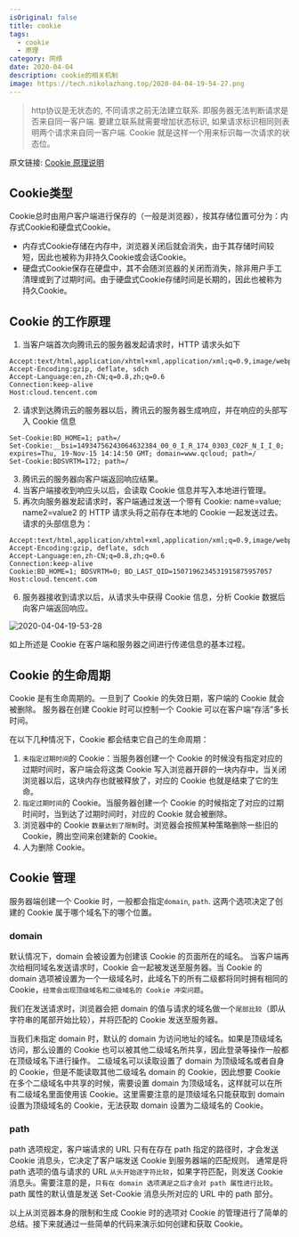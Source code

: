 ```yaml
---
isOriginal: false
title: cookie
tags:
  - cookie
  - 原理
category: 网络
date: 2020-04-04
description: cookie的相关机制
image: https://tech.nikolazhang.top/2020-04-04-19-54-27.png
---
```


> http协议是无状态的, 不同请求之前无法建立联系. 即服务器无法判断请求是否来自同一客户端. 要建立联系就需要增加状态标识, 如果请求标识相同则表明两个请求来自同一客户端. Cookie 就是这样一个用来标识每一次请求的状态位。

原文链接: [Cookie 原理说明](https://cloud.tencent.com/document/product/214/2737)

## Cookie类型

Cookie总时由用户客户端进行保存的（一般是浏览器），按其存储位置可分为：内存式Cookie和硬盘式Cookie。

- 内存式Cookie存储在内存中，浏览器关闭后就会消失，由于其存储时间较短，因此也被称为非持久Cookie或会话Cookie。
- 硬盘式Cookie保存在硬盘中，其不会随浏览器的关闭而消失，除非用户手工清理或到了过期时间。由于硬盘式Cookie存储时间是长期的，因此也被称为持久Cookie。

## Cookie 的工作原理

1. 当客户端首次向腾讯云的服务器发起请求时，HTTP 请求头如下

```
Accept:text/html,application/xhtml+xml,application/xml;q=0.9,image/webp,/;q=0.8
Accept-Encoding:gzip, deflate, sdch
Accept-Language:en,zh-CN;q=0.8,zh;q=0.6
Connection:keep-alive
Host:cloud.tencent.com
```

2. 请求到达腾讯云的服务器以后，腾讯云的服务器生成响应，并在响应的头部写入 Cookie 信息

```
Set-Cookie:BD_HOME=1; path=/ 
Set-Cookie:__bsi=14934756243064632384_00_0_I_R_174_0303_C02F_N_I_I_0; expires=Thu, 19-Nov-15 14:14:50 GMT; domain=www.qcloud; path=/
Set-Cookie:BDSVRTM=172; path=/
```

3. 腾讯云的服务器向客户端返回响应结果。
4. 当客户端接收到响应头以后，会读取 Cookie 信息并写入本地进行管理。
5. 再次向服务器发起请求时，客户端通过发送一个带有 Cookie: name=value; name2=value2 的 HTTP 请求头将之前存在本地的 Cookie 一起发送过去。请求的头部信息为：

```
Accept:text/html,application/xhtml+xml,application/xml;q=0.9,image/webp,/;q=0.8
Accept-Encoding:gzip, deflate, sdch
Accept-Language:en,zh-CN;q=0.8,zh;q=0.6
Connection:keep-alive
Cookie:BD_HOME=1; BDSVRTM=0; BD_LAST_QID=1507196234531915875957057
Host:cloud.tencent.com
```

6. 服务器接收到请求以后，从请求头中获得 Cookie 信息，分析 Cookie 数据后向客户端返回响应。

![2020-04-04-19-53-28](https://tech.nikolazhang.top/2020-04-04-19-53-28.png)

如上所述是 Cookie 在客户端和服务器之间进行传递信息的基本过程。

## Cookie 的生命周期

Cookie 是有生命周期的。一旦到了 Cookie 的失效日期，客户端的 Cookie 就会被删除。
服务器在创建 Cookie 时可以控制一个 Cookie 可以在客户端“存活”多长时间。

在以下几种情况下，Cookie 都会结束它自己的生命周期：

1. `未指定过期时间`的 Cookie：当服务器创建一个 Cookie 的时候没有指定对应的过期时间时，客户端会将这类 Cookie 写入浏览器开辟的一块内存中，当关闭浏览器以后，这块内存也就被释放了，对应的 Cookie 也就是结束了它的生命。
2. `指定过期时间`的 Cookie。当服务器创建一个 Cookie 的时候指定了对应的过期时间时，当到达了过期时间时，对应的 Cookie 就会被删除。
3. 浏览器中的 Cookie `数量达到了限制`时。浏览器会按照某种策略删除一些旧的 Cookie，腾出空间来创建新的 Cookie。
4. 人为删除 Cookie。

## Cookie 管理

服务器端创建一个 Cookie 时，一般都会指定`domain`, `path`. 这两个选项决定了创建的 Cookie 属于哪个域名下的哪个位置。

### domain

默认情况下，domain 会被设置为创建该 Cookie 的页面所在的域名。
当客户端再次给相同域名发送请求时，Cookie 会一起被发送至服务器。当 Cookie 的 domain 选项被设置为一个一级域名时，此域名下的所有二级都将同时拥有相同的 Cookie，`经常会出现顶级域名和二级域名的 Cookie 冲突问题`。

我们在发送请求时，浏览器会把 domain 的值与请求的域名做一个`尾部比较`（即从字符串的尾部开始比较），并将匹配的 Cookie 发送至服务器。

当我们未指定 domain 时，默认的 domain 为访问地址的域名。如果是顶级域名访问，那么设置的 Cookie 也可以被其他二级域名所共享，因此登录等操作一般都在顶级域名下进行操作。
二级域名可以读取设置了 domain 为顶级域名或者自身的 Cookie，但是不能读取其他二级域名 domain 的 Cookie，因此想要 Cookie 在多个二级域名中共享的时候，需要设置 domain 为顶级域名，这样就可以在所有二级域名里面使用该 Cookie。这里需要注意的是顶级域名只能获取到 domain 设置为顶级域名的 Cookie，无法获取 domain 设置为二级域名的 Cookie。

### path

path 选项规定，客户端请求的 URL 只有在存在 path 指定的路径时，才会发送 Cookie 消息头，它决定了客户端发送 Cookie 到服务器端的匹配规则。
通常是将 path 选项的值与请求的 URL `从头开始逐字符比较`，如果字符匹配，则发送 Cookie 消息头。需要注意的是，`只有在 domain 选项满足之后才会对 path 属性进行比较`。path 属性的默认值是发送 Set-Cookie 消息头所对应的 URL 中的 path 部分。

以上从浏览器本身的限制和生成 Cookie 时的选项对 Cookie 的管理进行了简单的总结。接下来就通过一些简单的代码来演示如何创建和获取 Cookie。

